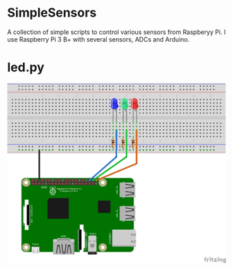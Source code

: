 # SimpleSensors

A collection of simple scripts to control various sensors from Raspberyy Pi. I use Raspberry Pi 3 B+ with several
sensors, ADCs and Arduino.



# led.py

![Connections](circuits/led_bb.png)